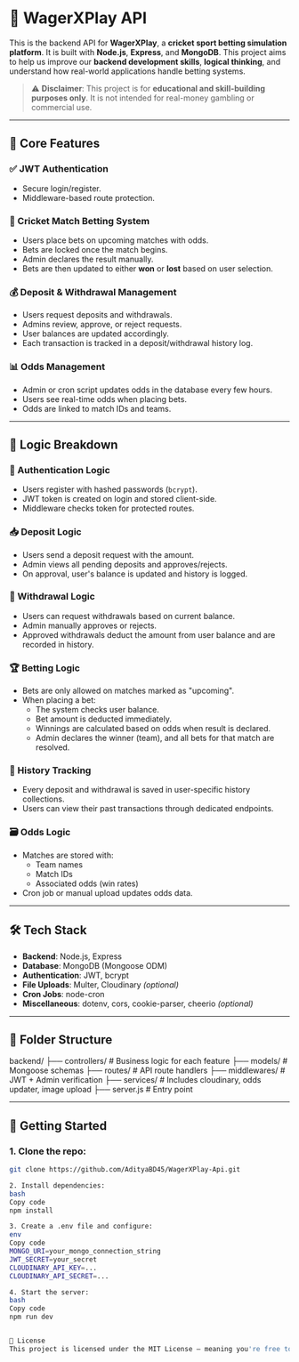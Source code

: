 # 🏏 WagerXPlay API

This is the backend API for **WagerXPlay**, a **cricket sport betting simulation platform**. It is built with **Node.js**, **Express**, and **MongoDB**. This project aims to help us improve our **backend development skills**, **logical thinking**, and understand how real-world applications handle betting systems.

> ⚠️ **Disclaimer**: This project is for **educational and skill-building purposes only**. It is not intended for real-money gambling or commercial use.

---

## 🔧 Core Features

### ✅ JWT Authentication
- Secure login/register.
- Middleware-based route protection.

### 🏏 Cricket Match Betting System
- Users place bets on upcoming matches with odds.
- Bets are locked once the match begins.
- Admin declares the result manually.
- Bets are then updated to either **won** or **lost** based on user selection.

### 💰 Deposit & Withdrawal Management
- Users request deposits and withdrawals.
- Admins review, approve, or reject requests.
- User balances are updated accordingly.
- Each transaction is tracked in a deposit/withdrawal history log.

### 📊 Odds Management
- Admin or cron script updates odds in the database every few hours.
- Users see real-time odds when placing bets.
- Odds are linked to match IDs and teams.

---

## 🧠 Logic Breakdown

### 🔐 Authentication Logic
- Users register with hashed passwords (`bcrypt`).
- JWT token is created on login and stored client-side.
- Middleware checks token for protected routes.

### 📥 Deposit Logic
- Users send a deposit request with the amount.
- Admin views all pending deposits and approves/rejects.
- On approval, user's balance is updated and history is logged.

### 💸 Withdrawal Logic
- Users can request withdrawals based on current balance.
- Admin manually approves or rejects.
- Approved withdrawals deduct the amount from user balance and are recorded in history.

### 🏆 Betting Logic
- Bets are only allowed on matches marked as "upcoming".
- When placing a bet:
  - The system checks user balance.
  - Bet amount is deducted immediately.
  - Winnings are calculated based on odds when result is declared.
  - Admin declares the winner (team), and all bets for that match are resolved.

### 📁 History Tracking
- Every deposit and withdrawal is saved in user-specific history collections.
- Users can view their past transactions through dedicated endpoints.

### 🗃 Odds Logic
- Matches are stored with:
  - Team names
  - Match IDs
  - Associated odds (win rates)
- Cron job or manual upload updates odds data.

---

## 🛠 Tech Stack

- **Backend**: Node.js, Express
- **Database**: MongoDB (Mongoose ODM)
- **Authentication**: JWT, bcrypt
- **File Uploads**: Multer, Cloudinary *(optional)*
- **Cron Jobs**: node-cron
- **Miscellaneous**: dotenv, cors, cookie-parser, cheerio *(optional)*

---

## 📁 Folder Structure

backend/
├── controllers/ # Business logic for each feature
├── models/ # Mongoose schemas
├── routes/ # API route handlers
├── middlewares/ # JWT + Admin verification
├── services/ # Includes cloudinary, odds updater, image upload
├── server.js # Entry point


---

## 🚀 Getting Started

### 1. Clone the repo:

```bash
git clone https://github.com/AdityaBD45/WagerXPlay-Api.git

2. Install dependencies:
bash
Copy code
npm install

3. Create a .env file and configure:
env
Copy code
MONGO_URI=your_mongo_connection_string
JWT_SECRET=your_secret
CLOUDINARY_API_KEY=...
CLOUDINARY_API_SECRET=...

4. Start the server:
bash
Copy code
npm run dev


📝 License
This project is licensed under the MIT License – meaning you're free to use, copy, modify, merge, publish, and distribute with attribution.